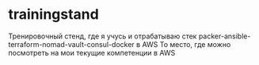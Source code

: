 # trainingstand
Тренировочный стенд, где я учусь и отрабатываю стек packer-ansible-terraform-nomad-vault-consul-docker в AWS
То место, где можно посмотреть на мои текущие компетенции в AWS
